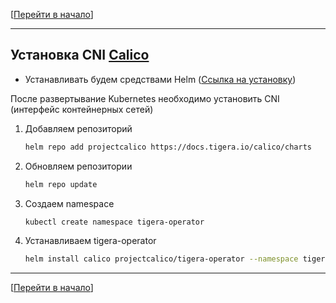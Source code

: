 [[Перейти в начало](../README.md)]

---

## Установка CNI [Calico](https://docs.tigera.io/calico/latest/getting-started/kubernetes/helm)

* Устанавливать будем средствами Helm ([Ссылка на установку](../install-helm/README.md))

После развертывание Kubernetes необходимо установить CNI (интерфейс контейнерных сетей)

1. Добавляем репозиторий
    ```bash
    helm repo add projectcalico https://docs.tigera.io/calico/charts
    ```

2. Обновляем репозитории
    ```bash
    helm repo update
    ```

3. Создаем namespace
    ```bash
    kubectl create namespace tigera-operator
    ``` 

5. Устанавливаем tigera-operator
    ```bash
    helm install calico projectcalico/tigera-operator --namespace tigera-operator
    ```

---

[[Перейти в начало](../README.md)]